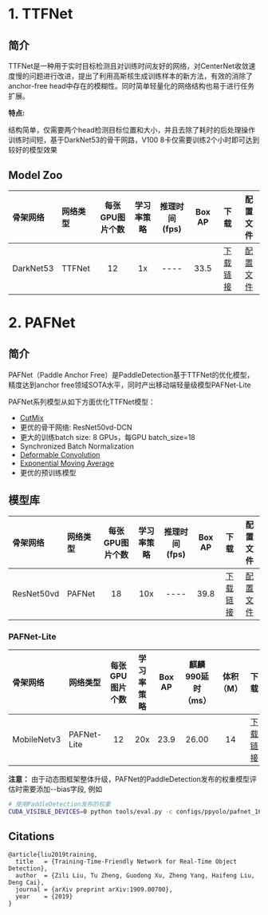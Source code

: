 # 1. TTFNet

## 简介

TTFNet是一种用于实时目标检测且对训练时间友好的网络，对CenterNet收敛速度慢的问题进行改进，提出了利用高斯核生成训练样本的新方法，有效的消除了anchor-free head中存在的模糊性。同时简单轻量化的网络结构也易于进行任务扩展。

**特点:**

结构简单，仅需要两个head检测目标位置和大小，并且去除了耗时的后处理操作
训练时间短，基于DarkNet53的骨干网路，V100 8卡仅需要训练2个小时即可达到较好的模型效果

## Model Zoo

| 骨架网络        | 网络类型       | 每张GPU图片个数 | 学习率策略 |推理时间(fps) | Box AP |                           下载                          | 配置文件 |
| :-------------- | :------------- | :-----: | :-----: | :------------: | :-----: | :-----------------------------------------------------: | :-----: |
| DarkNet53    | TTFNet           |    12    |   1x      |     ----     |  33.5  | [下载链接](https://paddledet.bj.bcebos.com/models/ttfnet_darknet53_1x_coco.pdparams) | [配置文件](https://github.com/PaddlePaddle/PaddleDetection/tree/release/2.0/configs/ttfnet/ttfnet_darknet53_1x_coco.yml) |





# 2. PAFNet

## 简介

PAFNet（Paddle Anchor Free）是PaddleDetection基于TTFNet的优化模型，精度达到anchor free领域SOTA水平，同时产出移动端轻量级模型PAFNet-Lite

PAFNet系列模型从如下方面优化TTFNet模型：

- [CutMix](https://arxiv.org/abs/1905.04899)
- 更优的骨干网络: ResNet50vd-DCN
- 更大的训练batch size: 8 GPUs，每GPU batch_size=18
- Synchronized Batch Normalization
- [Deformable Convolution](https://arxiv.org/abs/1703.06211)
- [Exponential Moving Average](https://www.investopedia.com/terms/e/ema.asp)
- 更优的预训练模型


## 模型库

| 骨架网络        | 网络类型       | 每张GPU图片个数 | 学习率策略 |推理时间(fps) | Box AP |                           下载                          | 配置文件 |
| :-------------- | :------------- | :-----: | :-----: | :------------: | :-----: | :-----------------------------------------------------: | :-----: |
| ResNet50vd   | PAFNet           |    18    |   10x      |     ----     |  39.8  | [下载链接](https://paddledet.bj.bcebos.com/models/pafnet_10x_coco.pdparams) | [配置文件](https://github.com/PaddlePaddle/PaddleDetection/tree/develop/configs/ttfnet/pafnet_10x_coco.yml) |



### PAFNet-Lite

| 骨架网络        | 网络类型       | 每张GPU图片个数 | 学习率策略 | Box AP | 麒麟990延时（ms） | 体积（M）                          | 下载                          | 配置文件 |
| :-------------- | :------------- | :-----: | :-----: | :-----: | :------------: | :-----: | :-----------------------------------------------------: | :-----: |
| MobileNetv3   |  PAFNet-Lite          |    12    |   20x     |     23.9    |  26.00   | 14 | [下载链接](https://paddledet.bj.bcebos.com/models/pafnet_lite_mobilenet_v3_20x_coco.pdparams) | [配置文件](https://github.com/PaddlePaddle/PaddleDetection/tree/release/2.0/configs/ttfnet/pafnet_lite_mobilenet_v3_20x_coco.yml) |

**注意：** 由于动态图框架整体升级，PAFNet的PaddleDetection发布的权重模型评估时需要添加--bias字段, 例如

```bash
# 使用PaddleDetection发布的权重
CUDA_VISIBLE_DEVICES=0 python tools/eval.py -c configs/ppyolo/pafnet_10x_coco.yml -o weights=https://paddledet.bj.bcebos.com/models/pafnet_10x_coco.pdparams --bias
```

## Citations
```
@article{liu2019training,
  title   = {Training-Time-Friendly Network for Real-Time Object Detection},
  author  = {Zili Liu, Tu Zheng, Guodong Xu, Zheng Yang, Haifeng Liu, Deng Cai},
  journal = {arXiv preprint arXiv:1909.00700},
  year    = {2019}
}
```
